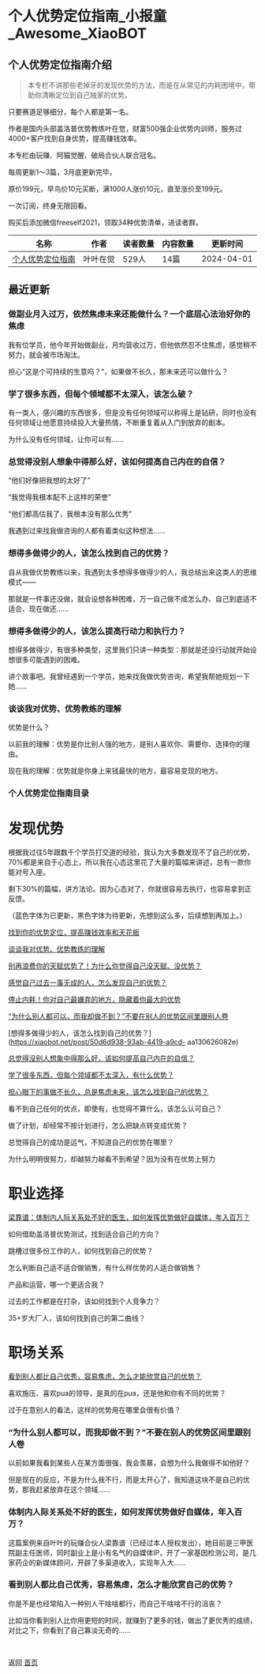 # 个人优势定位指南_小报童_Awesome_XiaoBOT

## 个人优势定位指南介绍
> 本专栏不讲那些老掉牙的发现优势的方法，而是在从常见的内耗困境中，帮助你清晰定位到自己独家的优势。    
    
只要赛道足够细分，每个人都是第一名。    
    
作者是国内头部盖洛普优势教练叶在觉，财富500强企业优势内训师，服务过4000+客户找到自身优势，提高赚钱效率。    
    
本专栏由玩赚、阿猫觉醒、破局合伙人联合冠名。    
    
每周更新1～3篇，3月底更新完毕。    
    
原价199元，早鸟价10元买断，满1000人涨价10元，直至涨价至199元。    
    
一次订阅，终身无限回看。    
    
购买后添加微信freeself2021，领取34种优势清单，进读者群。  
  


|名称|作者|读者数量|内容数量|更新时间|
|---|---|---|---|---|
|[个人优势定位指南](https://xiaobot.net/p/youshidingwei?refer=0b133df9-27dc-423b-8101-639049001c13)|叶叶在觉|529人|14篇|2024-04-01|

## 最近更新
### 做副业月入过万，依然焦虑未来还能做什么？一个底层心法治好你的焦虑

我有位学员，他今年开始做副业，月均营收过万，但他依然忍不住焦虑，感觉稍不努力，就会被市场淘汰。

担心“这是个可持续的生意吗？”，如果做不长久，那未来还可以做什么？

### 学了很多东西，但每个领域都不太深入，该怎么破？

有一类人，感兴趣的东西很多，但是没有任何领域可以称得上是钻研，同时也没有任何领域让他愿意持续投入大量热情，不断重复着从入门到放弃的剧本。

为什么没有任何领域，让你可以有......

### 总觉得没别人想象中得那么好，该如何提高自己内在的自信？

“他们好像把我想的太好了”

“我觉得我根本配不上这样的荣誉”

“他们都高估我了，我根本没有那么优秀”

我遇到过来找我做咨询的人都有着类似这种想法......

### 想得多做得少的人，该怎么找到自己的优势？

自从我做优势教练以来，我遇到太多想得多做得少的人，我总结出来这类人的思维模式——

那就是一件事还没做，就会设想各种困难，万一自己做不成怎么办、自己到底适不适合、现在做还......

### 想得多做得少的人，该怎么提高行动力和执行力？

想得多做得少，有很多种类型，这里我们只讲一种类型：那就是还没行动就开始设想很多可能遇到的困难。

讲个故事吧。我曾经遇到一个学员，她来找我做优势咨询，希望我帮她规划一下她......

### 谈谈我对优势、优势教练的理解

优势是什么？

以前我的理解：优势是你比别人强的地方，是别人喜欢你、需要你、选择你的理由。

现在我的理解：优势就是你身上来钱最快的地方，最容易变现的地方。

### 个人优势定位指南目录

# 发现优势

根据我过往5年跟数千个学员打交道的经验，我认为大多数发现不了自己的优势，70%都是来自于心态上，所以我在心态这里花了大量的篇幅来讲述，总有一款你能对号入座。

剩下30%的篇幅，讲方法论。因为心态对了，你就很容易去执行，也容易拿到正反馈。

（蓝色字体为已更新，黑色字体为待更新，先想到这么多，后续想到再加上。）

[找到你的优势定位，提高赚钱效率和天花板](https://xiaobot.net/post/3989cad1-b3b4-44e0-83cf-691b88875bde)

[谈谈我对优势、优势教练的理解](https://xiaobot.net/post/3fac8702-c4f0-403c-a9b1-12c02155e2fd)

[别再浪费你的天赋优势了！为什么你觉得自己没天赋、没优势？](https://xiaobot.net/post/223963ff-82bc-45ce-9655-50cd2e9d92c2?refer=d96c3ebb-42f3-45f7-887c-f676545d6f40)

[感觉自己过去一事无成的人，怎么发现自己的优势？](https://xiaobot.net/post/941abe0a-37d9-4170-9dcc-6d94f3328c01?refer=d96c3ebb-42f3-45f7-887c-f676545d6f40)

[停止内耗！你对自己最嫌弃的地方，隐藏着你最大的优势](https://xiaobot.net/post/392b58bf-9fb1-4c02-b1e5-6cb292b441d1?refer=d96c3ebb-42f3-45f7-887c-f676545d6f40)

[“为什么别人都可以，而我却做不到？”不要在别人的优势区间里跟别人卷](https://xiaobot.net/post/1e6d710f-b82e-4757-80f9-ac7c71120a2d)

[想得多做得少的人，该怎么找到自己的优势？](https://xiaobot.net/post/50d6d938-93ab-4419-a9cd-
aa130626082e)

[总觉得没别人想象中得那么好，该如何提高自己内在的自信？](https://xiaobot.net/post/61f7aa9b-c0e0-4652-8462-0ee3a4211f15)

[学了很多东西，但每个领域都不太深入，有什么优势？](https://xiaobot.net/post/151cbe61-eb6b-4737-b2de-b0cddf49f83e)

[担心眼下的事做不长久，总是焦虑未来，该怎么找到自己的优势？](https://xiaobot.net/post/fa24a700-57e2-45b0-acd6-0868314bd441)

看不到自己任何的优点，即使有，也觉得不算什么，该怎么认可自己？

做了计划，却经常不按计划进行，怎么把缺点转变成优势？

总觉得自己的成功是运气，不知道自己的优势在哪里？

为什么明明很努力，却越努力越看不到希望？因为没有在优势上努力

# 职业选择

[梁靠谱：体制内人际关系处不好的医生，如何发挥优势做好自媒体，年入百万？](https://xiaobot.net/post/47efd2a0-a9b3-4309-a679-0e2ce4d90f67?refer=d96c3ebb-42f3-45f7-887c-f676545d6f40)

如何借助盖洛普优势测试，找到适合自己的方向？

跳槽过很多份工作的人，如何找到自己的优势？

怎么判断自己适不适合做销售，有什么样优势的人适合做销售？

产品和运营，哪一个更适合我？

过去的工作都是在打杂，该如何找到个人竞争力？

35+岁大厂人，该如何找到自己的第二曲线？

# 职场关系

[看到别人都比自己优秀，容易焦虑，怎么才能欣赏自己的优势？](https://xiaobot.net/post/fa472981-41f8-4368-ba1d-24d5771d879e?refer=d96c3ebb-42f3-45f7-887c-f676545d6f40)

喜欢施压、喜欢pua的领导，是真的在pua，还是他和你有不同的优势？

过于在意别人的看法，这样的优势用在哪里会很有价值？

### “为什么别人都可以，而我却做不到？”不要在别人的优势区间里跟别人卷

以前如果我看到某些人在某方面很强，我会羡慕，会想为什么我做得不如他好？

但是现在的反应，不是为什么我不行，而是太开心了，我知道这块不是自己的优势，那我赶紧放弃在这个领域......

### 体制内人际关系处不好的医生，如何发挥优势做好自媒体，年入百万？

这篇案例来自叶叶的玩赚合伙人梁靠谱（已经过本人授权发出），她目前是三甲医院副主任医师，同时副业上是小有名气的自媒体IP，开了一家基因检测公司，是几家药企的新媒体顾问，开辟了多渠道收入，实现年入大......

### 看到别人都比自己优秀，容易焦虑，怎么才能欣赏自己的优势？

你是不是也经常陷入一种别人干啥啥都行，而自己干啥啥不行的沮丧？

比如当你看到别人比你用更短的时间，就赚到了更多的钱，做出了更优秀的成绩，对比之下，你看到了自己寡淡无奇的......


<a href="https://github.com/Reno9527/awesome-xiaobot" style="color: white; text-decoration: none;">awesome-xiaobot</a>

返回 [首页](../README.md)
